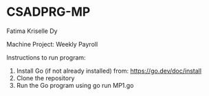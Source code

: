 # CSADPRG-MP
Fatima Kriselle Dy

Machine Project: Weekly Payroll

Instructions to run program:
1. Install Go (if not already installed) from: https://go.dev/doc/install
2. Clone the repository
3. Run the Go program using go run MP1.go 
